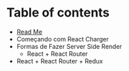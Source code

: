 # Table of contents

* [Read Me](README.md)
* Começando com React Charger
* Formas de Fazer Server Side Render
  * React + React Router
* React + React Router + Redux

